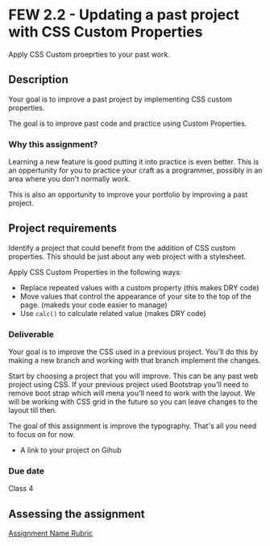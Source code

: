 # FEW 2.2 - Updating a past project with CSS Custom Properties

Apply CSS Custom proeprties to your past work. 

## Description 

Your goal is to improve a past project by implementing CSS custom properties. 

The goal is to improve past code and practice using Custom Properties. 

### Why this assignment?

Learning a new feature is good putting it into practice is even better. This is an oppertunity for you to practice your  craft as a programmer, possibly in an area where you don't normally work. 

This is also an opportunity to improve your portfolio by improving a past project. 

## Project requirements

Identify a project that could benefit from the addition of CSS custom properties. This should be just about any web project with a stylesheet. 

Apply CSS Custom Properties in the following ways: 

- Replace repeated values with a custom property (this makes DRY code)
- Move values that control the appearance of your site to the top of the page. (makeds your code easier to manage)
- Use `calc()` to calculate related value (makes DRY code)

### Deliverable

Your goal is to improve the CSS used in a previous project. You'll do this by making a new branch and working with that branch implement the changes. 

Start by choosing a project that you will improve. This can be any past web project using CSS. If your previous project used Bootstrap you'll need to remove boot strap which will mena you'll need to work with the layout. We will be working with CSS grid in the future so you can leave changes to the layout till then. 

The goal of this assignment is improve the typography. That's all you need to focus on for now. 

- A link to your project on Gihub

### Due date

Class 4

## Assessing the assignment

[Assignment Name Rubric](./assignment-rubric.md)




